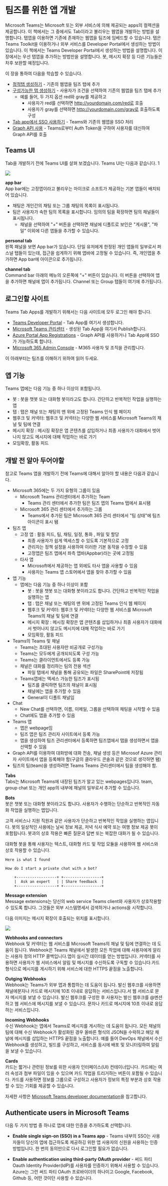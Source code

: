 # 팀즈를 위한 앱 개발 

Microsoft Teams는 Microsoft 또는 외부 서비스에 의해 제공되는 apps의 컬렉션을 제공합니다. 이 책에서는 그 중에서도 Tab이라고 불리우는 웹앱을 개발하는 방법을 설명합니다. 탭앱을 이용하면 기존에 존재하는 웹앱을 팀즈에 임베드할 수 있습니다. 탭은 Teams Toolkit을 이용하거나 외부 서비스를 Developer Portal에서 생성하는 방법이 있습니다. 이 책에서는 Teams Developer Portal에서 생성하는 방법을 설명합니다. 이 장에서는 우선 탭앱을 추가하는 방법만을 설명합니다.  봇, 메시지 확장 등 다른 기능들은 차후 보완할 예정입니다. 

이 장을 통하여 다음을 학습할 수 있습니다. 

* [정적탭 생성하기](01.static-tab.md) - 기존의 웹앱을 팀즈 탭에 추가 
* [구성가능한 탭 생성하기](02.configurable-tabs.md) - 사용자가 조건을 선택하여 기존의 웹앱을 팀즈 탭에 추가 
  * 예를 들어, 두 가지 옵션 red와 gray를 제공하고 
    * 사용자가 red를 선택하면 http://yourdomain.com/red로 호출 
    * 사용자가 gray를 선택하면 http://yourdomain.com/gray로 호출하도록 구성 
* [Tab app에서 SSO 사용하기](03.sso.md) - Teams와 기존의 웹앱을 SSO 처리 
* [Graph API 사용](04.graph-api.md) - Teams로부터 Auth Token을 구하여 사용자를 대신하여 Graph API를 호출 



## Teams UI
Tab을 개발하기 전에 Teams UI를 살펴 보겠습니다. Teams UI는 다음과 같습니다. 1

![](.assets/teams-ui01.png)


**app bar**   
App bar에는 고정앱이라고 불리우는 마이크로 소프트가 제공하는 기본 앱들이 배치되어 있습니다. 

* 채팅은 개인간의 채팅 또는 그룹 채팅의 목록이 표시됩니다. 
* 팀은 사용자가 속한 팀의 목록을 표시합니다. 임의의 팀을 확장하면 팀의 채널들이 표시됩니다. 
  * 채널을 선택하여 "+" 버튼을 선택하면 채널에 디폴트로 보인은 "게시물", "파일" 이외에 다른 앱들을 추가할 수 있습니다.


**personal tab**     
왼쪽 패널을 보면 App bar가 있습니다. 단일 유저에게 한정된 개인 앱들의 일부로서 퍼스널 탭들이 있는데, 접근을 쉽게하기 위해 앱바에 고정될 수 있습니다. 즉, 개인앱을 추가하면 App bar에 아이콘으로 추가됩니다. 

**channel tab**     
Command bar 아래의 메뉴의 오른쪽에 "+" 버튼이 있습니다. 이 버튼을 선택하여 앱을 추가하면 채널에 앱이 추가됩니다. Channel 또는 Group 탭들이 여기에 추가됩니다. 


## 로그인할 사이트

Teams Tab Apps를 개발하기 위해서는 다음 사이트에 모두 로그인 해야 합니다. 

* [Teams Developer Portal](https://dev.teams.microsoft.com/home) - Tab App를 여기서 생성합니다.     
* [Microsoft Teams 관리센터](https://admin.teams.microsoft.com/dashboard) - 생성된 Tab App을 여기서 Publish합니다.     
* [Azure Portal App Registrations](https://portal.azure.com/#view/Microsoft_AAD_IAM/ActiveDirectoryMenuBlade/~/RegisteredApps)  - Graph API를 사용하거나 Tab App에 SSO가 가능하도록 합니다. 
* [Microsoft 365 Admin Console](https://admin.microsoft.com/) - M365 사용자 및 조직을 관리합니다.    


이 아래부터는 팀즈를 이해하기 위하여 읽어 두세요. 

## 앱 기능

Teams 앱에는 다음 기능 중 하나 이상이 포함됩니다. 

* 봇 : 봇을 챗봇 또는 대화형 봇이라고도 합니다. 간단하고 반복적인 작업을 실행하는 앱
* 탭 : 탭은 채널 또는 채팅의 맨 위에 고정된 Teams 인식 웹 페이지
* 웹후크 및 커넥터: 웹후크 및 커넥터는 다양한 웹 서비스를 Microsoft Teams의 채널 및 팀에 연결
* 메시지 확장 : 메시징 확장은 앱 콘텐츠를 삽입하거나 최종 사용자가 대화에서 벗어나지 않고도 메시지에 대해 작업하는 바로 가기
* 모임확장, 활동 피드


## 개발 전 알아 두어야할 

참고로 Teams 앱을 개발하기 전에 Teams에 대해서 알아야 할 내용은 다음과 같습니다. 

* Microsoft 365에는 두 가지 유형의 그룹이 있음
  * Microsoft Teams 관리센터에서 추가하는 Team 
    * Teams 관리 센터에서 추가한 팀은 팀즈 앱의 Teams 탭에서 표시됌  
  * Microsoft 365 관리 센터에서 추가하는 그룹 
    * Teams에서 추가된 팀은 Microsoft 365 관리 센터에서 "팀 상태"에 팀즈 아이콘이 표시 됌 
* 팀즈 앱 
  * 고정 앱 : 활동 피드, 팀, 채팅, 일정, 통화 , 파일 및 할당 
    * 최종 사용자가 쉽게 엑세스할 수 있도록 기본적으로 고정 
    * 관리자는 정책 설정을 사용하여 이러한 기본 동작을 수정할 수 있음
    * 고정앱은 팀즈 앱에서 좌측 앱바(Appbar)라는 곳에 고정됨  
  * 타사 앱 
    * Microsoft에서 제공하는 앱 외에도 타사 앱을 사용할 수 있음
    * 사용자는 Teams 앱 스토어에서 앱을 찾아 추가할 수 있음 
* 앱 기능 
  * 앱에는 다음 기능 중 하나 이상이 포함
    * 봇 : 봇을 챗봇 또는 대화형 봇이라고도 합니다. 간단하고 반복적인 작업을 실행하는 앱
    * 탭 : 탭은 채널 또는 채팅의 맨 위에 고정된 Teams 인식 웹 페이지
    * 웹후크 및 커넥터: 웹후크 및 커넥터는 다양한 웹 서비스를 Microsoft Teams의 채널 및 팀에 연결
    * 메시지 확장 : 메시징 확장은 앱 콘텐츠를 삽입하거나 최종 사용자가 대화에서 벗어나지 않고도 메시지에 대해 작업하는 바로 가기
    * 모임확장, 활동 피드 
* Teams의 Teams 및 채널 
  * Teams는 초대된 사용자만 비공개로 구성가능 
  * Teams는 모두에게 공개되되도록 구성 가능
  * Teams는 클라이언트에서도 등록 가능   
  * 채널은 대화를 정리하는 팀의 전용 섹션
    * 파일 탭에서 채널을 통해 공유되는 파일은 SharePoint에 저장됨 
  * Teams앱에는 엑세스 가능한 팀즈가 표시됨 
    * 팀즈를 클릭하면 팀즈의 채널이 표시됨
    * 채널에는 앱을 추가할 수 있음
    * General이 디폴트 채널임 
* Chat    
  * New Chat를 선택하면, 이름, 이메일, 그룹을 선택하여 채팅을 시작할 수 있음
  * Chat에도 앱을 추가할 수 있음 
* Teams 앱 
  * 앱은 webpage임 
  * 팀즈 앱은 팀즈 관리자 사이트에서 등록 가능      
  * 앱을 생성하여 팀즈 관리센터에서 등록하면 팀즈앱에서 탭을 생성하면서 앱을 선택할 수 있음  
* Graph API를 이용하여 대화방에 대화 전송, 채널 생성 등은 Microsof Azure 관리자 사이트에서 앱을 등록해야 함(구글의 클라우드 콘솔과 같은 것으로 생각하면 됌)
* 팀즈의 팀(team)을 생성하려면 Teams Teams 관리센터에서 팀을 생성해야 함. 


**Tabs**     
Tabs는 Microsoft Teams에 내장된 팀즈가 알고 있는 webpages입니다. team, group chat 또는 개인 app의 내부에 채널의 일부로서 추가할 수 있습니다. 

**Bots**    
봇은 챗봇 또는 대화형 봇이라고도 합니다. 사용자가 수행하는 단순하고 반복적인 자동화 작업을 실행하는 앱입니다.

고객 서비스나 지원 직원과 같은 사용자가 단순하고 반복적인 작업을 실행하는 앱입니다. 봇의 일상적인 사용에는 날씨 정보 제공, 저녁 식사 예약 또는 여행 정보 제공 봇이 포함됩니다. 봇과의 상호 작용은 빠른 질문과 답변 또는 복잡한 대화가 될 수 있습니다.


대화형 봇을 통해 사용자는 텍스트, 대화형 카드 및 작업 모듈을 사용하여 웹 서비스와 상호 작용할 수 있습니다.


```shell
Here is what I found

How do I start a private chat with a bot?

    +------------------+ +-----------------+
    |  Ask an expert   | | Share feedback  |
    +------------------+ +-----------------+
```


**Message extension**     
Message extensions는 당신의 web service Teams client와 사용자가 상호작용할 수 있도록 합니다. 그것들은 외부 시스템명세서 검색하거나 actions을 시작합니다. 

다음 이미지는 메시지 확장이 호출되는 위치를 표시합니다.


![](.assets/messaging-extension-invoke-locations.png)



**Webhooks and connectors**     
Webhook 및 커넥터는 웹 서비스를 Microsoft Teams의 채널 및 팀에 연결하는 데 도움이 됩니다. Webhook은 Teams 채널에서 발생한 모든 작업에 대해 사용자에게 알리는 사용자 정의 HTTP 콜백입니다.앱이 실시간 데이터를 얻는 방법입니다. 커넥터를 사용하면 사용자가 웹 서비스에서 알림 및 메시지를 수신하도록 구독할 수 있습니다.카드 형식으로 메시지를 게시하기 위해 서비스에 대한 HTTPS 끝점을 노출합니다.


**Outging Webhooks**     
Webhook는 Teams가 외부 앱과 통합하는 데 도움이 됩니다. 발신 웹후크를 사용하면 채널에문자나 카드로 메시지에 10초 이내로 응답하는 서비스입니다.서 웹 서비스로 문자 메시지를 보낼 수 있습니다. 발신 웹후크를 구성한 후 사용자는 발신 웹후크를 @멘션하고 웹 서비스에 메시지를 보낼 수 있습니다. 문자나 카드로 메시지에 10초 이내로 응답하는 서비스입니다.


**Incoming Webhooks**     
수신 Webhook는 앱에서 Teams로 메시지를 게시하는 데 도움이 됩니다. 모든 채널의 팀에 대해 수신 Webhook가 활성화된 경우 올바른 형식의 JSON을 수락하고 해당 채널에 메시지를 삽입하는 HTTPS 끝점을 노출합니다. 예를 들어 DevOps 채널에서 수신 Webhook를 생성하고, 빌드를 구성하고, 서비스를 동시에 배포 및 모니터링하여 알림을 보낼 수 있습니다.

**Cards**     
카드는 짧거나 관련된 정보를 위한 사용자 인터페이스(UI) 컨테이너입니다. 카드에는 여러 속성과 첨부 파일이 있을 수 있으며 카드 작업을 트리거하는 버튼이 포함될 수 있습니다. 카드를 사용하면 정보를 그룹으로 구성하고 사용자가 정보의 특정 부분과 상호 작용할 수 있는 기회를 제공할 수 있습니다.


자세한 사항은 [Microsoft Teams developer documentation](https://learn.microsoft.com/en-us/microsoftteams/platform/mstdd-landing)을 참고합니다. 


## Authenticate users in Microsoft Teams 

다음 두 가지 방법 중 하나로 앱에 대한 인증을 추가하도록 선택합니다.

* **Enable single sign-on (SSO) in a Teams app** - Teams 내부의 SSO는 사용자들이 당신의 앱에 접근하도록 제공하깅 위한 앱 사용자의 신원을 사용하는 인증 방법입니다.  한 번의 동의만으로 다시 로그인할 필요가 없습니다. 

* **Enable authentication using third-party OAuth provider** -  써드 파티 Oauth Identity Provider(IdP)를 사용자를 인증하기 위해서 사용할 수 있습니다.  Azure는 그런 써드 파티 OAuth 프로바이더의 하나이고 Google, Facebook, Github 등, 어떤 것이던 사용할 수 있습니다. 


